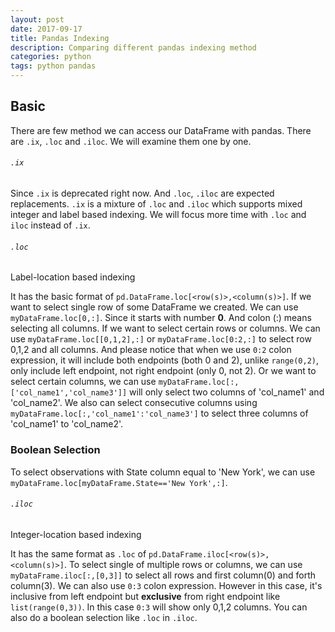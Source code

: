 ```yaml
---
layout: post
date: 2017-09-17
title: Pandas Indexing
description: Comparing different pandas indexing method
categories: python
tags: python pandas
---
```


## Basic

There are few method we can access our DataFrame with pandas. There are `.ix`, `.loc` and `.iloc`. We will examine them one by one.

###### `.ix`

Since `.ix` is deprecated right now. And `.loc`, `.iloc` are expected replacements. `.ix` is a mixture of `.loc` and `.iloc` which supports mixed integer and label based indexing. We will focus more time with `.loc` and `iloc` instead of `.ix`.

###### `.loc`

Label-location based indexing

It has the basic format of `pd.DataFrame.loc[<row(s)>,<column(s)>]`. If we want to select single row of some DataFrame we created. We can use `myDataFrame.loc[0,:]`. Since it starts with number **0**. And colon (:) means selecting all columns. If we want to select certain rows or columns. We can use `myDataFrame.loc[[0,1,2],:]` or `myDataFrame.loc[0:2,:]` to select row 0,1,2 and all columns. And please notice that when we use `0:2` colon expression, it will include both endpoints (both 0 and 2), unlike `range(0,2)`, only include left endpoint, not right endpoint (only 0, not 2). Or we want to select certain columns, we can use `myDataFrame.loc[:,['col_name1','col_name3']]` will only select two columns of 'col_name1' and 'col_name2'. We also can select consecutive columns using `myDataFrame.loc[:,'col_name1':'col_name3']` to select three columns of 'col_name1' to 'col_name2'.

### Boolean Selection

To select observations with State column equal to 'New York', we can use `myDataFrame.loc[myDataFrame.State=='New York',:]`.

###### `.iloc`

Integer-location based indexing

It has the same format as `.loc` of `pd.DataFrame.iloc[<row(s)>,<column(s)>]`. To select single of multiple rows or columns, we can use `myDataFrame.iloc[:,[0,3]]` to select all rows and first column(0) and forth column(3). We can also use `0:3` colon expression. However in this case, it's inclusive from left endpoint but **exclusive** from right endpoint like `list(range(0,3))`. In this case `0:3` will show only 0,1,2 columns. You can also do a boolean selection like `.loc` in `.iloc`.
